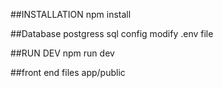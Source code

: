 ##INSTALLATION 
npm install 

##Database postgress sql config 
modify .env file 

##RUN DEV 
npm run dev 

##front end files 
app/public

